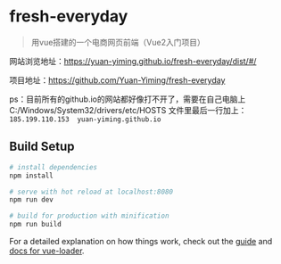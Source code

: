 # fresh-everyday

> 用vue搭建的一个电商网页前端（Vue2入门项目）

网站浏览地址：https://yuan-yiming.github.io/fresh-everyday/dist/#/

项目地址：https://github.com/Yuan-Yiming/fresh-everyday

ps：目前所有的github.io的网站都好像打不开了，需要在自己电脑上C:/Windows/System32/drivers/etc/HOSTS 文件里最后一行加上：
```185.199.110.153  yuan-yiming.github.io```

## Build Setup

``` bash
# install dependencies
npm install

# serve with hot reload at localhost:8080
npm run dev

# build for production with minification
npm run build

```

For a detailed explanation on how things work, check out the [guide](http://vuejs-templates.github.io/webpack/) and [docs for vue-loader](http://vuejs.github.io/vue-loader).
